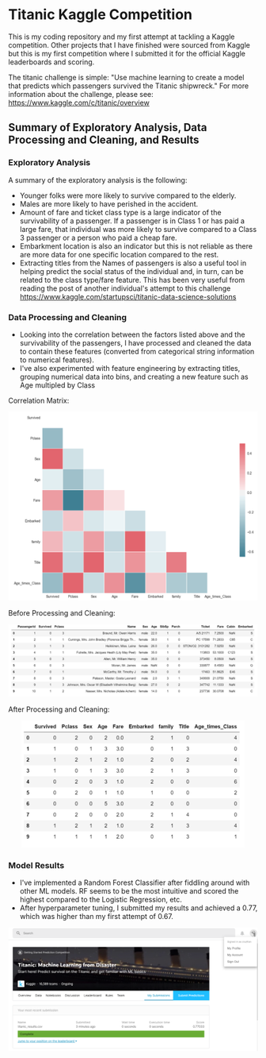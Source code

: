 # Titanic Kaggle Competition

This is my coding repository and my first attempt at tackling a Kaggle competition. Other projects that I have finished were sourced from Kaggle but this is my first competition where I submitted it for the official Kaggle leaderboards and scoring. 

The titanic challenge is simple: "Use machine learning to create a model that predicts which passengers survived the Titanic shipwreck." 
For more information about the challenge, please see: https://www.kaggle.com/c/titanic/overview 

## Summary of Exploratory Analysis, Data Processing and Cleaning, and Results

### Exploratory Analysis
A summary of the exploratory analysis is the following:
- Younger folks were more likely to survive compared to the elderly. 
- Males are more likely to have perished in the accident. 
- Amount of fare and ticket class type is a large indicator of the survivability of a passenger. If a passenger is in Class 1 or has paid a large fare, that individual was more likely to survive compared to a Class 3 passenger or a person who paid a cheap fare.
- Embarkment location is also an indicator but this is not reliable as there are more data for one specific location compared to the rest. 
- Extracting titles from the Names of passengers is also a useful tool in helping predict the social status of the individual and, in turn, can be related to the class type/fare feature. This has been very useful from reading the post of another individual's attempt to this challenge https://www.kaggle.com/startupsci/titanic-data-science-solutions

### Data Processing and Cleaning
- Looking into the correlation between the factors listed above and the survivability of the passengers, I have processed and cleaned the data to contain these features (converted from categorical string information to numerical features). 
- I've also experimented with feature engineering by extracting titles, grouping numerical data into bins, and creating a new feature such as Age multipled by Class

Correlation Matrix: 
<p align="center">
<img src = "images/corr_matrix.PNG" width="750" class="center">
</p>

Before Processing and Cleaning: 
<p align="center">
<img src = "images/pre_cleaning.PNG" width="750" class="center">
</p>

After Processing and Cleaning: 
<p align="center">
<img src = "images/post_cleaning.PNG" width="450" class="center">
</p>

### Model Results
- I've implemented a Random Forest Classifier after fiddling around with other ML models. RF seems to be the most intuitive and scored the highest compared to the Logistic Regression, etc.
- After hyperparameter tuning, I submitted my results and achieved a 0.77, which was higher than my first attempt of 0.67. 
<p align="center">
<img src = "images/Score.PNG" width="750" class="center">
</p>



